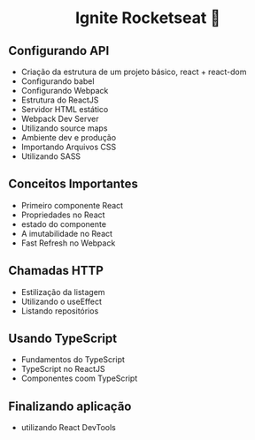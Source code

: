 <h1 align="center">Ignite Rocketseat 🚀</h1>


## Configurando API
 - Criação da estrutura de um projeto básico, react + react-dom
 - Configurando babel
 - Configurando Webpack
 - Estrutura do ReactJS
 - Servidor HTML estático
 - Webpack Dev Server
 - Utilizando source maps
 - Ambiente dev e produção
 - Importando Arquivos CSS
 - Utilizando SASS
 
## Conceitos Importantes
 - Primeiro componente React
 - Propriedades no React
 - estado do componente 
 - A imutabilidade no React
 - Fast Refresh no Webpack

## Chamadas HTTP
 - Estilização da listagem
 - Utilizando o useEffect
 - Listando repositórios 

## Usando TypeScript
 - Fundamentos do TypeScript
 - TypeScript no ReactJS
 - Componentes coom TypeScript

## Finalizando aplicação
 - utilizando React DevTools
 